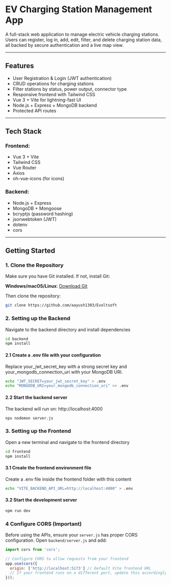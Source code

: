 # EV Charging Station Management App

A full-stack web application to manage electric vehicle charging stations. Users can register, log in, add, edit, filter, and delete charging station data, all backed by secure authentication and a live map view.

---

##  Features

- User Registration & Login (JWT authentication)
- CRUD operations for charging stations
- Filter stations by status, power output, connector type
- Responsive frontend with Tailwind CSS
- Vue 3 + Vite for lightning-fast UI
- Node.js + Express + MongoDB backend
- Protected API routes

---

## Tech Stack

### Frontend:
- Vue 3 + Vite
- Tailwind CSS
- Vue Router
- Axios
- oh-vue-icons (for icons)

### Backend:
- Node.js + Express
- MongoDB + Mongoose
- bcryptjs (password hashing)
- jsonwebtoken (JWT)
- dotenv
- cors

---

## Getting Started

### 1. Clone the Repository

Make sure you have Git installed. If not, install Git:

**Windows/macOS/Linux**: [Download Git](https://git-scm.com/downloads)

Then clone the repository:

```sh
git clone https://github.com/aayush1303/Evoltsoft
```
### 2. Setting up the Backend
Navigate to the backend directory and install dependencies
```sh
cd backend
npm install
```
#### 2.1 Create a .env file with your configuration
Replace your_jwt_secret_key with a strong secret key and your_mongodb_connection_uri with your MongoDB URI.
```sh
echo "JWT_SECRET=your_jwt_secret_key" > .env
echo "MONGODB_URI=your_mongodb_connection_uri" >> .env
```
#### 2.2 Start the backend server
The backend will run on: http://localhost:4000
```sh
npx nodemon server.js
```

### 3. Setting up the Frontend
Open a new terminal and navigate to the frontend directory
```sh
cd frontend
npm install
```
#### 3.1 Create the frontend environment file
Create a .env file inside the frontend folder with this content
```sh
echo "VITE_BACKEND_API_URL=http://localhost:4000" > .env
```
#### 3.2 Start the development server
```sh
npm run dev
```
### 4 Configure CORS (Important)
Before using the APIs, ensure your `server.js` has proper CORS configuration. Open `backend/server.js` and add:

```javascript
import cors from 'cors';

// Configure CORS to allow requests from your frontend
app.use(cors({
  origin: ['http://localhost:5173'] // Default Vite frontend URL
  // If your frontend runs on a different port, update this accordingly
}));
```